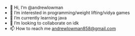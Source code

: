 - 👋 Hi, I’m @andrewlowman
- 👀 I’m interested in programming/weight lifting/vidya games
- 🌱 I’m currently learning java
- 💞️ I’m looking to collaborate on idk
- 📫 How to reach me andrewlowman858@gmail.com

<!---
andrewlowman/andrewlowman is a ✨ special ✨ repository because its `README.md` (this file) appears on your GitHub profile.
You can click the Preview link to take a look at your changes.
--->
